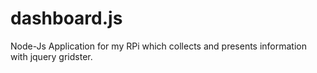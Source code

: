 dashboard.js
============

Node-Js Application for my RPi which collects and presents information with jquery gridster. 
